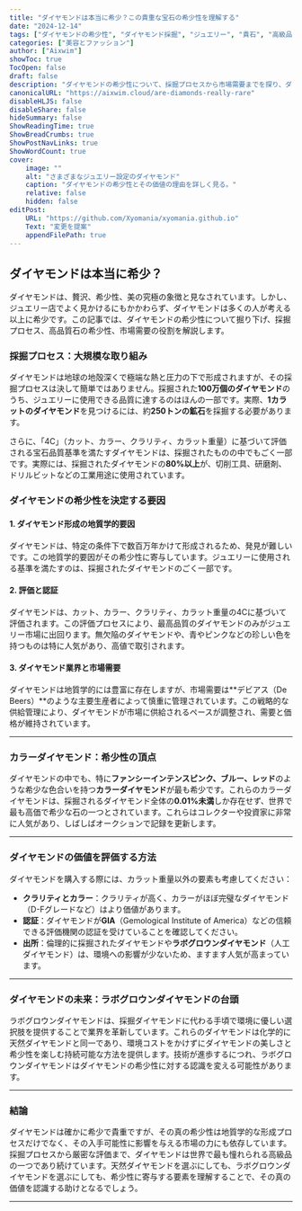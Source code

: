 ```yaml
---
title: "ダイヤモンドは本当に希少？この貴重な宝石の希少性を理解する"
date: "2024-12-14"
tags: ["ダイヤモンドの希少性", "ダイヤモンド採掘", "ジュエリー", "貴石", "高級品"]
categories: ["美容とファッション"]
author: ["Aixwim"]
showToc: true
TocOpen: false
draft: false
description: "ダイヤモンドの希少性について、採掘プロセスから市場需要までを探り、ダイヤモンドが特別で価値がある理由を学びましょう。"
canonicalURL: "https://aixwim.cloud/are-diamonds-really-rare"
disableHLJS: false
disableShare: false
hideSummary: false
ShowReadingTime: true
ShowBreadCrumbs: true
ShowPostNavLinks: true
ShowWordCount: true
cover:
    image: ""
    alt: "さまざまなジュエリー設定のダイヤモンド"
    caption: "ダイヤモンドの希少性とその価値の理由を詳しく見る。"
    relative: false
    hidden: false
editPost:
    URL: "https://github.com/Xyomania/xyomania.github.io"
    Text: "変更を提案"
    appendFilePath: true
---
```


## ダイヤモンドは本当に希少？

ダイヤモンドは、贅沢、希少性、美の究極の象徴と見なされています。しかし、ジュエリー店でよく見かけるにもかかわらず、ダイヤモンドは多くの人が考える以上に希少です。この記事では、ダイヤモンドの希少性について掘り下げ、採掘プロセス、高品質石の希少性、市場需要の役割を解説します。

### **採掘プロセス：大規模な取り組み**

ダイヤモンドは地球の地殻深くで極端な熱と圧力の下で形成されますが、その採掘プロセスは決して簡単ではありません。採掘された**100万個のダイヤモンド**のうち、ジュエリーに使用できる品質に達するのはほんの一部です。実際、**1カラットのダイヤモンド**を見つけるには、約**250トンの鉱石**を採掘する必要があります。

さらに、「4C」（カット、カラー、クラリティ、カラット重量）に基づいて評価される宝石品質基準を満たすダイヤモンドは、採掘されたものの中でもごく一部です。実際には、採掘されたダイヤモンドの**80%以上**が、切削工具、研磨剤、ドリルビットなどの工業用途に使用されています。

### **ダイヤモンドの希少性を決定する要因**

#### 1. **ダイヤモンド形成の地質学的要因**
ダイヤモンドは、特定の条件下で数百万年かけて形成されるため、発見が難しいです。この地質学的要因がその希少性に寄与しています。ジュエリーに使用される基準を満たすのは、採掘されたダイヤモンドのごく一部です。

#### 2. **評価と認証**
ダイヤモンドは、カット、カラー、クラリティ、カラット重量の4Cに基づいて評価されます。この評価プロセスにより、最高品質のダイヤモンドのみがジュエリー市場に出回ります。無欠陥のダイヤモンドや、青やピンクなどの珍しい色を持つものは特に人気があり、高値で取引されます。

#### 3. **ダイヤモンド業界と市場需要**
ダイヤモンドは地質学的には豊富に存在しますが、市場需要は**デビアス（De Beers）**のような主要生産者によって慎重に管理されています。この戦略的な供給管理により、ダイヤモンドが市場に供給されるペースが調整され、需要と価格が維持されています。

---

### **カラーダイヤモンド：希少性の頂点**

ダイヤモンドの中でも、特に**ファンシーインテンスピンク、ブルー、レッド**のような希少な色合いを持つ**カラーダイヤモンド**が最も希少です。これらのカラーダイヤモンドは、採掘されるダイヤモンド全体の**0.01%未満**しか存在せず、世界で最も高価で希少な石の一つとされています。これらはコレクターや投資家に非常に人気があり、しばしばオークションで記録を更新します。

---

### **ダイヤモンドの価値を評価する方法**

ダイヤモンドを購入する際には、カラット重量以外の要素も考慮してください：

- **クラリティとカラー**：クラリティが高く、カラーがほぼ完璧なダイヤモンド（D-Fグレードなど）はより価値があります。
- **認証**：ダイヤモンドが**GIA**（Gemological Institute of America）などの信頼できる評価機関の認証を受けていることを確認してください。
- **出所**：倫理的に採掘されたダイヤモンドや**ラボグロウンダイヤモンド**（人工ダイヤモンド）は、環境への影響が少ないため、ますます人気が高まっています。

---

### **ダイヤモンドの未来：ラボグロウンダイヤモンドの台頭**

ラボグロウンダイヤモンドは、採掘ダイヤモンドに代わる手頃で環境に優しい選択肢を提供することで業界を革新しています。これらのダイヤモンドは化学的に天然ダイヤモンドと同一であり、環境コストをかけずにダイヤモンドの美しさと希少性を楽しむ持続可能な方法を提供します。技術が進歩するにつれ、ラボグロウンダイヤモンドはダイヤモンドの希少性に対する認識を変える可能性があります。

---

### **結論**

ダイヤモンドは確かに希少で貴重ですが、その真の希少性は地質学的な形成プロセスだけでなく、その入手可能性に影響を与える市場の力にも依存しています。採掘プロセスから厳密な評価まで、ダイヤモンドは世界で最も憧れられる高級品の一つであり続けています。天然ダイヤモンドを選ぶにしても、ラボグロウンダイヤモンドを選ぶにしても、希少性に寄与する要素を理解することで、その真の価値を認識する助けとなるでしょう。

---
